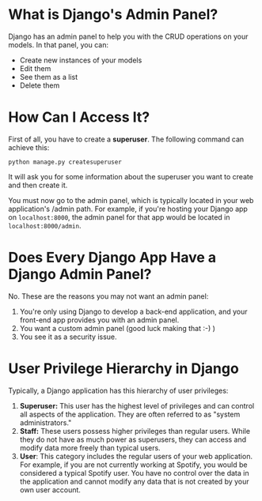 # What is Django's Admin Panel?

Django has an admin panel to help you with the CRUD operations on your models. In that panel, you can:

- Create new instances of your models
- Edit them
- See them as a list
- Delete them

# How Can I Access It?

First of all, you have to create a **superuser**. The following command can achieve this:

```
python manage.py createsuperuser
```

It will ask you for some information about the superuser you want to create and then create it.

You must now go to the admin panel, which is typically located in your web application's /admin path. For example, if you're hosting your Django app on `localhost:8000`, the admin panel for that app would be located in `localhost:8000/admin`.

# Does Every Django App Have a Django Admin Panel?

No. These are the reasons you may not want an admin panel:

1. You're only using Django to develop a back-end application, and your front-end app provides you with an admin panel.
2. You want a custom admin panel (good luck making that :-) )
3. You see it as a security issue.

# User Privilege Hierarchy in Django

Typically, a Django application has this hierarchy of user privileges:

1. **Superuser:** This user has the highest level of privileges and can control all aspects of the application. They are often referred to as "system administrators."
2. **Staff:** These users possess higher privileges than regular users. While they do not have as much power as superusers, they can access and modify data more freely than typical users.
3. **User**: This category includes the regular users of your web application. For example, if you are not currently working at Spotify, you would be considered a typical Spotify user. You have no control over the data in the application and cannot modify any data that is not created by your own user account.
